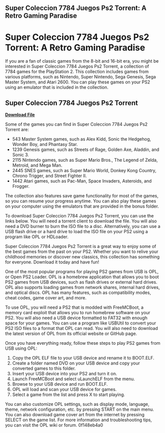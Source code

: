 ## Super Coleccion 7784 Juegos Ps2 Torrent: A Retro Gaming Paradise

  
# Super Coleccion 7784 Juegos Ps2 Torrent: A Retro Gaming Paradise
 
If you are a fan of classic games from the 8-bit and 16-bit era, you might be interested in Super Coleccion 7784 Juegos Ps2 Torrent, a collection of 7784 games for the PlayStation 2. This collection includes games from various platforms, such as Nintendo, Super Nintendo, Sega Genesis, Sega Master System, and Atari 2600. You can play these games on your PS2 using an emulator that is included in the collection.
 
## Super Coleccion 7784 Juegos Ps2 Torrent


[**Download File**](https://www.google.com/url?q=https%3A%2F%2Furllio.com%2F2tKeUW&sa=D&sntz=1&usg=AOvVaw1g8Kf_6SA1I74k_Lxt_bg3)

 
Some of the games you can find in Super Coleccion 7784 Juegos Ps2 Torrent are:
 
- 543 Master System games, such as Alex Kidd, Sonic the Hedgehog, Wonder Boy, and Phantasy Star.
- 1239 Genesis games, such as Streets of Rage, Golden Axe, Aladdin, and Sonic 3.
- 2115 Nintendo games, such as Super Mario Bros., The Legend of Zelda, Metroid, and Mega Man.
- 2445 SNES games, such as Super Mario World, Donkey Kong Country, Chrono Trigger, and Street Fighter II.
- 1442 Atari games, such as Pac-Man, Space Invaders, Asteroids, and Frogger.

The collection also features save game functionality for most of the games, so you can resume your progress anytime. You can also play these games on your computer using the emulators that are provided in the bonus folder.
 
To download Super Coleccion 7784 Juegos Ps2 Torrent, you can use the links below. You will need a torrent client to download the file. You will also need a DVD burner to burn the ISO file to a disc. Alternatively, you can use a USB flash drive or a hard drive to load the ISO file on your PS2 using a program like OPL or HDLoader.
 
Super Coleccion 7784 Juegos Ps2 Torrent is a great way to enjoy some of the best games from the past on your PS2. Whether you want to relive your childhood memories or discover new classics, this collection has something for everyone. Download it today and have fun!
  
One of the most popular programs for playing PS2 games from USB is OPL, or Open PS2 Loader. OPL is a homebrew application that allows you to boot PS2 games from USB devices, such as flash drives or external hard drives. OPL also supports loading games from network shares, internal hard drives, and optical discs. OPL has many features, such as compatibility modes, cheat codes, game cover art, and more.
 
To use OPL, you will need a PS2 that is modded with FreeMCBoot, a memory card exploit that allows you to run homebrew software on your PS2. You will also need a USB device formatted to FAT32 with enough space for your games. You can use a program like USBUtil to convert your PS2 ISO files to a format that OPL can read. You will also need to download the latest version of OPL from its official website or GitHub page.
 
Once you have everything ready, follow these steps to play PS2 games from USB using OPL:

1. Copy the OPL ELF file to your USB device and rename it to BOOT.ELF.
2. Create a folder named DVD on your USB device and copy your converted games to this folder.
3. Insert your USB device into your PS2 and turn it on.
4. Launch FreeMCBoot and select uLaunchELF from the menu.
5. Browse to your USB device and run BOOT.ELF.
6. OPL will load and scan your USB device for games.
7. Select a game from the list and press X to start playing.

You can also customize OPL settings, such as display mode, language, theme, network configuration, etc. by pressing START on the main menu. You can also download game cover art from the internet by pressing SELECT on the game list. For more information and troubleshooting tips, you can visit the OPL wiki or forum.
 0f148eb4a0
